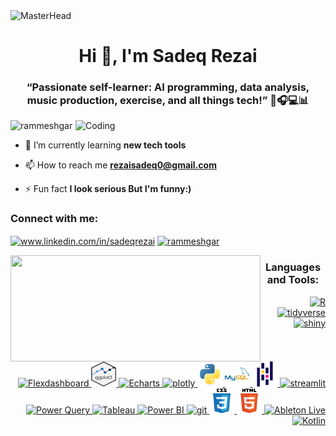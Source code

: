 <img src="https://cdn.dribbble.com/users/43762/screenshots/1438974/media/487e8955c49643b4c79b7b4a05c4f7e4.gif" alt="MasterHead" height="200"  width="1000"/>
<h1 align="center">Hi 👋, I'm Sadeq Rezai</h1>
<h3 align="center">“Passionate self-learner: AI programming, data analysis, music production, exercise, and all things tech!” 🌟🎧💻📊</h3>
<img align="right" alt="Coding" width="400" src=https://static01.nyt.com/images/2020/07/02/business/02Techfix-illo/01Techfix-illo-jumbo.gif?quality=90&auto=webp>

<p align="left"> <img src="https://komarev.com/ghpvc/?username=rammeshgar&label=Profile%20views&color=0e75b6&style=flat" alt="rammeshgar" /> </p>

- 🌱 I’m currently learning **new tech tools**

- 📫 How to reach me **rezaisadeq0@gmail.com**

- ⚡ Fun fact **I look serious But I'm funny:)**

<h3 align="left">Connect with me:</h3>
<p align="left">
<a href="https://www.linkedin.com/in/sadeqrezai" target="blank"><img align="center" src="https://raw.githubusercontent.com/rahuldkjain/github-profile-readme-generator/master/src/images/icons/Social/linked-in-alt.svg" alt="www.linkedin.com/in/sadeqrezai" height="30" width="40" /></a>
<a href="https://instagram.com/rammeshgar" target="blank"><img align="center" src="https://raw.githubusercontent.com/rahuldkjain/github-profile-readme-generator/master/src/images/icons/Social/instagram.svg" alt="rammeshgar" height="30" width="40" /></a>
</p>

<p><img align="left" src="https://github-readme-stats.vercel.app/api/top-langs/?username=rammeshgar&layout=donut&theme=gruvbox" height="170" width="400" /></p>

<h3 align="center">Languages and Tools:</h3>
<p align="right"> <a href="https://www.r-project.org/" target="_blank" rel="noreferrer"> <img src="https://freepngimg.com/icon/download/social_media/7725-r-programming-language.png" alt="R" width="40" height="40"/> </a>
  <a href="https://www.tidyverse.org/" target="_blank" rel="noreferrer"> <img src="https://th.bing.com/th/id/R.9cf362dd746f224400db39caadee2dba?rik=Z4OHnCDreglyog&pid=ImgRaw&r=0" alt="tidyverse" width="40" height="40"/> </a> 
  <a href="https://www.rstudio.com/products/shiny/" target="_blank" rel="noreferrer"> <img src="https://stevenmortimer.com/blog/tips-for-making-professional-shiny-apps-with-r/shiny-hex.png" alt="shiny" width="40" height="40"/> </a>
  <a href="https://pkgs.rstudio.com/flexdashboard/" target="_blank" rel="noreferrer"> <img src="https://pkgs.rstudio.com/flexdashboard/reference/figures/logo.png" alt="Flexdashboard" width="40" height="40"/> </a>
  <a href="https://ggplot2.tidyverse.org/" target="_blank" rel="noreferrer"> <img src="https://raw.githubusercontent.com/rstudio/hex-stickers/master/PNG/ggplot2.png" alt="ggplot2" width="40" height="40"/> </a>
  <a href="https://echarts.apache.org/" target="_blank" rel="noreferrer"> <img src="https://echarts4r.john-coene.com/reference/figures/logo.png" alt="Echarts" width="40" height="40"/> </a>
  <a href="https://plotly.com/" target="_blank" rel="noreferrer"> <img src="https://th.bing.com/th?id=OSK.-wCs5F2nf1B0jLUAepxsyAQD_eEIPTOeiPDdP2LT9AM&w=64&h=64&c=7&o=6&dpr=1.5&pid=SANGAM" alt="plotly" width="40" height="40"/> </a>
  <a href="https://www.python.org" target="_blank" rel="noreferrer"> <img src="https://raw.githubusercontent.com/devicons/devicon/master/icons/python/python-original.svg" alt="python" width="40" height="40"/> </a>
  <a href="https://www.mysql.com/" target="_blank" rel="noreferrer"> <img src="https://raw.githubusercontent.com/devicons/devicon/master/icons/mysql/mysql-original-wordmark.svg" alt="mysql" width="40" height="40"/> </a> 
  <a href="https://pandas.pydata.org/" target="_blank" rel="noreferrer"> <img src="https://raw.githubusercontent.com/devicons/devicon/2ae2a900d2f041da66e950e4d48052658d850630/icons/pandas/pandas-original.svg" alt="pandas" width="40" height="40"/> </a> 
  <a href="https://streamlit.io/" target="_blank" rel="noreferrer"> <img src="https://images.ctfassets.net/23aumh6u8s0i/2Qhstbnq6i34wLoPoAjWoq/9f66f58a22870df0d72a3cbaf77ce5b6/streamlit_hero.jpg" alt="streamlit" width="40" height="40"/> </a>
  <a href="https://learn.microsoft.com/en-us/power-query/" target="_blank" rel="noreferrer"> <img src="https://th.bing.com/th/id/R.0e0727f168fba8b4f79b13952a771523?rik=PEYQDbiO1jzqSQ&riu=http%3a%2f%2fexceleratorbi.com.au%2fwp-content%2fuploads%2f2015%2f07%2fpq-icon-150x150.png&ehk=ZmNrzYYk0apbTrYboDK9rofhsklX2O%2fJT3zeVp%2fFAoE%3d&risl=&pid=ImgRaw&r=0" alt="Power Query" width="40" height="40"/> </a>
  <a href="https://www.tableau.com/products/tableau" target="_blank" rel="noreferrer"> <img src="https://logos-world.net/wp-content/uploads/2021/10/Tableau-Symbol.png" alt="Tableau" width="40" height="40"/> </a> 
  <a href="https://learn.microsoft.com/en-us/power-bi/fundamentals/power-bi-overview" target="_blank" rel="noreferrer"> <img src="https://cdn.freelogovectors.net/wp-content/uploads/2023/11/power-bi-logo-freelogovectors.net_.png" alt="Power BI" width="40" height="40"/> </a> 
  <a href="https://git-scm.com/" target="_blank" rel="noreferrer"> <img src="https://www.vectorlogo.zone/logos/git-scm/git-scm-icon.svg" alt="git" width="40" height="40"/> </a> 
  <a href="https://www.w3schools.com/css/" target="_blank" rel="noreferrer"> <img src="https://raw.githubusercontent.com/devicons/devicon/master/icons/css3/css3-original-wordmark.svg" alt="css3" width="40" height="40"/> </a> 
  <a href="https://www.w3.org/html/" target="_blank" rel="noreferrer"> <img src="https://raw.githubusercontent.com/devicons/devicon/master/icons/html5/html5-original-wordmark.svg" alt="html5" width="40" height="40"/> </a>  
  <a href="https://www.ableton.com/" target="_blank" rel="noreferrer"> <img src="https://cdn.shopify.com/s/files/1/0013/2802/1548/files/Ableton-Live_800x800.progressive_672a1971-19e6-43f6-aae7-c0933d3c3a6a_medium.jpg?v=1530281222" alt="Ableton Live" width="40" height="40"/> </a> 
  <a href="https://kotlinlang.org/" target="_blank" rel="noreferrer"> <img src="https://cdn.freebiesupply.com/logos/large/2x/kotlin-1-logo-png-transparent.png" alt="Kotlin" width="40" height="40"/> </a> 




